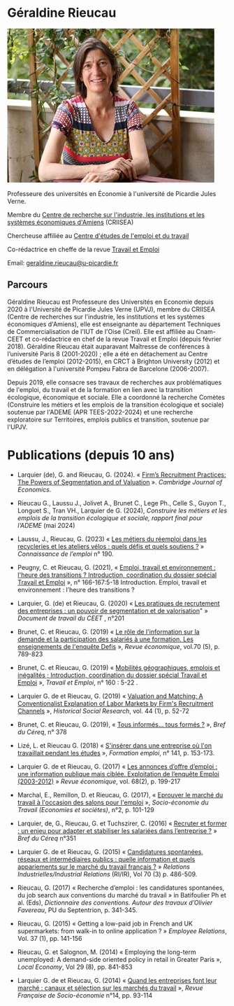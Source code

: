 # Géraldine Rieucau

![](OIP.jpeg)

Professeure des universités en Économie à l'université de Picardie Jules Verne.

Membre du [Centre de recherche sur l'industrie, les institutions et les systèmes économiques d'Amiens](https://criisea.u-picardie.fr) (CRIISEA)

Chercheuse affiliée au [Centre d'études de l'emploi et du travail](https://ceet.cnam.fr)

Co-rédactrice en cheffe de la revue [Travail et Emploi](https://shs.cairn.info/revue-travail-et-emploi?lang=fr)

Email: [geraldine.rieucau@u-picardie.fr](mailto:geraldine.rieucau@u-picardie.fr)

## Parcours

Géraldine Rieucau est Professeure des Universités en Economie depuis 2020 à l'Université de Picardie Jules Verne (UPVJ), membre du CRIISEA (Centre de recherches sur l'industrie, les institutions et les systèmes économiques d'Amiens), elle est enseignante au département Techniques de Commercialisation de l'IUT de l'Oise (Creil). Elle est affiliée au Cnam-CEET et co-rédactrice en chef de la revue Travail et Emploi (depuis février 2018). Géraldine Rieucau était auparavant Maîtresse de conférences à l’université Paris 8 (2001-2020) ; elle a été en détachement au Centre d’études de l’emploi (2012-2015), en CRCT à Brighton University (2012) et en délégation à l'université Pompeu Fabra de Barcelone (2006-2007).

Depuis 2019, elle consacre ses travaux de recherches aux problématiques de l'emploi, du travail et de la formation en lien avec la transition écologique, économique et sociale. Elle a coordonné la recherche Comètes (Construire les métiers et les emplois de la transition écologique et sociale) soutenue par l'ADEME (APR TEES-2022-2024) et une recherche exploratoire sur Territoires, emplois publics et transition, soutenue par l'UPJV.


# Publications (depuis 10 ans)

- Larquier (de), G. and Rieucau, G. (2024). «  [Firm’s Recruitment Practices: The Powers of Segmentation and of Valuation](https://conventions.hypotheses.org/22398)  ». _Cambridge Journal of Economics_. 

- Rieucau G., Laussu J., Jolivet A., Brunet C., Lege Ph., Celle S., Guyon T., Longuet S., Tran VH., Larquier de G. (2024), _Construire les métiers et les emplois de la transition écologique et sociale, rapport final pour l’ADEME_ (mai 2024)

- Laussu, J., Rieucau, G. (2023) « [Les métiers du réemploi dans les recycleries et les ateliers vélos : quels défis et quels soutiens ?](https://shs.hal.science/halshs-04152442/document) »  _Connaissance de l’emploi_ n° 190.  

- Peugny, C. et Rieucau, G. (2021), « [Emploi, travail et environnement : l'heure des transitions ? Introduction, coordination du dossier spécial Travail et Emploi](https://dares.travail-emploi.gouv.fr/sites/default/files/8384f13de47ce29931fa0b9c39852e80/TetE-166-167_Couv_Corpus_web.pdf)  », n° 166-167:5-18 Introduction. Emploi, travail et environnement : l’heure des transitions ?  

- Larquier, G. (de) et Rieucau, G. (2020) «  [Les pratiques de recrutement des entreprises : un pouvoir de segmentation et de valorisation](https://shs.hal.science/halshs-02470474/file/Doc201_pratiques-de-recrutement-des-entreprises.pdf)"  » _Document de travail du CEET_ , n°201

- Brunet, C. et Rieucau, G. (2019) «  [Le rôle de l'information sur la demande et la participation des salariés à une formation. Les enseignements de l'enquête Defis](https://shs.cairn.info/revue-economique-2019-5-page-751?lang=fr&ref=doi)  », _Revue économique_, vol.70 (5), p. 789-823

- Brunet, C. et Rieucau, G. (2019) «  [Mobilités géographiques, emplois et inégalités ; Introduction, coordination du dossier spécial Travail et Emploi](https://shs.cairn.info/revue-travail-et-emploi-2019-4-page-5?lang=fr) », _Travail et Emploi_, n° 160 : 5-22 .

- Larquier G. de et Rieucau, G. (2019) «  [Valuation and Matching: A Conventionalist Explanation of Labor Markets by Firm's Recruitment Channels](https://www.ssoar.info/ssoar/bitstream/handle/document/61234/ssoar-hsr-2019-1-larquier_et_al-Valuation_and_Matching_A_Conventionalist.pdf;jsessionid=AC044C16F1DD1F2CD7B737E0D6FFBE87?sequence=1)  », _Historical Social Research_, vol. 44 (1), p. 52-72

- Brunet, C. et Rieucau, G. (2019), «  [Tous informés... tous formés ?](https://www.cereq.fr/en/node/9556)  », _Bref du Céreq_, n° 378

- Lizé, L. et Rieucau G. (2018) «  [S'insérer dans une entreprise où l'on travaillait pendant les études](https://shs.cairn.info/revue-formation-emploi-2018-1-page-153?lang=fr)  », _Formation emploi_, n° 141, p. 153-173‪. 

- Larquier G. de et Rieucau, G. (2017) «  [Les annonces d’offre d’emploi : une information publique mais ciblée. Exploitation de l’enquête Emploi (2003-2012)](https://shs.cairn.info/revue-economique-2017-2-page-199?lang=fr)  » _Revue économique_, vol. 68(2), p. 199-217

- Marchal, E., Remillon, D. et Rieucau, G. (2017), «  [Eprouver le marché du travail à l'occasion des salons pour l'emploi](https://classiques-garnier.com/socio-economie-du-travail-2017-n-2-le-marche-du-travail-comme-objet-de-croyances-et-de-representations-eprouver-le-marche-du-travail-dans-les-salons-de-l-emploi.html)  », _Socio-économie du Travail (Economies et sociétes)_, n°2, p. 101-129

- Larquier, de, G., Rieucau, G. et Tuchszirer, C. (2016) « [Recruter et former : un enjeu pour adapter et stabiliser les salariées dans l’entreprise ?](https://www.cereq.fr/en/node/8965) » _Bref du Céreq_ n°351

- Larquier G. de et Rieucau, G. (2015) « [Candidatures spontanées, réseaux et intermédiaires publics : quelle information et quels appariements sur le marché du travail français ?](https://www.erudit.org/fr/revues/ri/2015-v70-n3-ri02101/1033407ar.pdf) » _Relations Industrielles/Industrial Relations_ (RI/IR), Vol 70 (3) p. 486-509.

- Rieucau, G. (2017) « Recherche d’emploi : les candidatures spontanées, du job search aux conventions du marché du travail » in Batifoulier Ph et al. (Eds), _Dictionnaire des conventions. Autour des travaux d’Olivier Favereau_, PU du Septentrion, p. 341-345.

- Rieucau, G. (2015) «  Getting a low-paid job in French and UK supermarkets: from walk-in to online application ?  » _Employee Relations_, Vol. 37 (1), pp. 141-156

- Rieucau, G. et Salognon, M. (2014) «  Employing the long-term unemployed: A demand-side oriented policy in retail in Greater Paris  », _Local Economy_, Vol 29 (8), pp. 841-853

- Larquier G. de et Rieucau, G. (2014) « [Quand les entreprises font leur marché : canaux et sélection sur les marchés du travail](https://www.cairn.info/revue-francaise-de-socio-economie-2014-2-page-93.htm) », _Revue Française de Socio-économie_ n°14, pp. 93-114 



     
<!---
g-rieucau/g-rieucau is a ✨ special ✨ repository because its `README.md` (this file) appears on your GitHub profile.
You can click the Preview link to take a look at your changes.
--->
